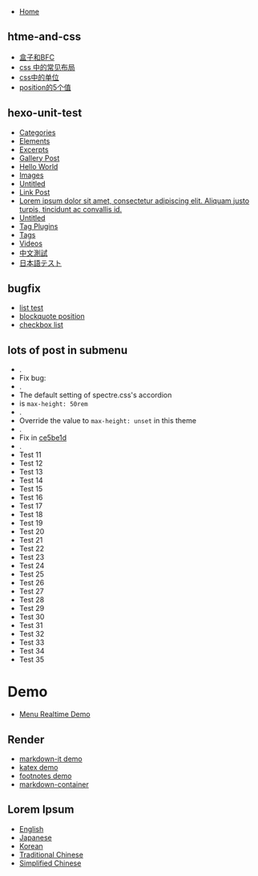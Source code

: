 * [Home](/hexo-theme-book-demo)

## htme-and-css
* [盒子和BFC](/hexo-theme-book-demo/html-and-css/盒子和BFC)
* [css 中的常见布局](/hexo-theme-book-demo/html-and-css/css中的常见布局)
* [css中的单位](/hexo-theme-book-demo/html-and-css/css中的单位)
* [position的5个值](/hexo-theme-book-demo/html-and-css/position的5个值)
## hexo-unit-test

* [Categories](/hexo-theme-book-demo/test/hexo-unit-test/categories)
* [Elements](/hexo-theme-book-demo/test/hexo-unit-test/elements)
* [Excerpts](/hexo-theme-book-demo/test/hexo-unit-test/excerpts)
* [Gallery Post](/hexo-theme-book-demo/test/hexo-unit-test/gallery-post)
* [Hello World](/hexo-theme-book-demo/test/hexo-unit-test/hello-world)
* [Images](/hexo-theme-book-demo/test/hexo-unit-test/images)
* [Untitled](/hexo-theme-book-demo/test/hexo-unit-test/link-post-without-title)
* [Link Post](/hexo-theme-book-demo/test/hexo-unit-test/link-post)
* [Lorem ipsum dolor sit amet, consectetur adipiscing elit. Aliquam justo turpis, tincidunt ac convallis id.](/hexo-theme-book-demo/test/hexo-unit-test/long-title)
* [Untitled](/hexo-theme-book-demo/test/hexo-unit-test/no-title)
* [Tag Plugins](/hexo-theme-book-demo/test/hexo-unit-test/tag-plugins)
* [Tags](/hexo-theme-book-demo/test/hexo-unit-test/tags)
* [Videos](/hexo-theme-book-demo/test/hexo-unit-test/videos)
* [中文測試](/hexo-theme-book-demo/test/hexo-unit-test/中文測試)
* [日本語テスト](/hexo-theme-book-demo/test/hexo-unit-test/日本語テスト)

## bugfix

* [list test](/hexo-theme-book-demo/test/bugfix/list-test)
* [blockquote position](/hexo-theme-book-demo/test/bugfix/blockquote-position)
* [checkbox list](/hexo-theme-book-demo/test/bugfix/checkbox-list)

## lots of post in submenu 

* .
* Fix bug:
* .
* The default setting of spectre.css's accordion 
* is `max-height: 50rem`
* .
* Override the value to `max-height: unset` in this theme
* .
* Fix in [ce5be1d](https://github.com/kaiiiz/hexo-theme-book/commit/ce5be1d7500722b8bcdc367fc79186c0cfe8ac56)
* .
* Test 11
* Test 12
* Test 13
* Test 14
* Test 15
* Test 16
* Test 17
* Test 18
* Test 19
* Test 20
* Test 21
* Test 22
* Test 23
* Test 24
* Test 25
* Test 26
* Test 27
* Test 28
* Test 29
* Test 30
* Test 31
* Test 32
* Test 33
* Test 34
* Test 35

# Demo

* [Menu Realtime Demo](/hexo-theme-book-demo/demo/menu-realtime)

## Render

* [markdown-it demo](/hexo-theme-book-demo/demo/render/markdown-it-demo)
* [katex demo](/hexo-theme-book-demo/demo/render/katex-demo)
* [footnotes demo](/hexo-theme-book-demo/demo/render/footnotes-demo)
* [markdown-container](/hexo-theme-book-demo/demo/render/md-container)

## Lorem Ipsum

* [English](/hexo-theme-book-demo/demo/lorem-ipsum/en-demo)
* [Japanese](/hexo-theme-book-demo/demo/lorem-ipsum/jp-demo)
* [Korean](/hexo-theme-book-demo/demo/lorem-ipsum/kr-demo)
* [Traditional Chinese](/hexo-theme-book-demo/demo/lorem-ipsum/tc-demo)
* [Simplified Chinese](/hexo-theme-book-demo/demo/lorem-ipsum/sc-demo)
